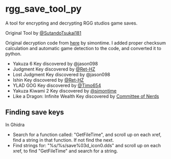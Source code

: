 # rgg_save_tool_py

A tool for encrypting and decrypting RGG studios game saves.

Original Tool by [@SutandoTsukai181](https://github.com/SutandoTsukai181/yk2_save)

Original decryption code from [here](https://gist.github.com/simontime/59661a189b20fc3517b20d8c9f329017) by simontime. I
added proper checksum calculation and automatic game detection to the code, and converted it to python.

- Yakuza 6 Key discovered by @jason098
- Judgment Key discovered by [@Ret-HZ](https://github.com/Ret-HZ)
- Lost Judgment Key discovered by @jason098
- Ishin Key discovered by [@Ret-HZ](https://github.com/Ret-HZ)
- YLAD GOG Key discovered by [@Timo654](https://github.com/Timo654)
- Yakuza Kiwami 2 Key discovered by [@simontime](https://github.com/simontime)
- Like a Dragon: Infinite Wealth Key discovered by [Committee of Nerds](https://www.youtube.com/watch?v=CjN4aUI-RJM)

## Finding save keys

In Ghidra

- Search for a function called: "GetFileTime", and scroll up on each xref, find a string in that function. If not find
  the next.
- Find strings for: "%s/%s/save%03d_icon0.dds" and scroll up on each xref, to find "GetFileTime" and search for a
  string. 